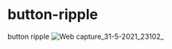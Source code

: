 # button-ripple
button ripple
![Web capture_31-5-2021_23102_](https://user-images.githubusercontent.com/74392722/132392711-aaf72f7b-56c0-44d9-9d0d-3c0843ad61e0.jpeg)
